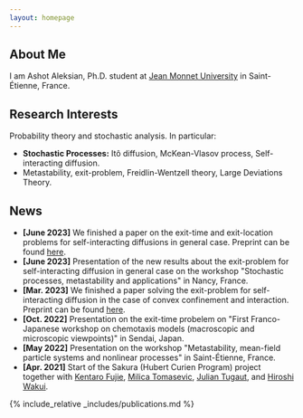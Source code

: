 ```yaml
---
layout: homepage
---
```


## About Me

I am Ashot Aleksian, Ph.D. student at [Jean Monnet University](https://www.univ-st-etienne.fr) in Saint-Étienne, France.

## Research Interests

Probability theory and stochastic analysis. In particular:
* **Stochastic Processes:** Itô diffusion, McKean-Vlasov process, Self-interacting diffusion.
* Metastability, exit-problem, Freidlin-Wentzell theory, Large Deviations Theory.

## News

- **[June 2023]** We finished a paper on the exit-time and exit-location problems for self-interacting diffusions in general case. Preprint can be found [here](https://arxiv.org/pdf/2306.08706.pdf).
- **[June 2023]** Presentation of the new results about the exit-problem for self-interacting diffusion in general case on the workshop "Stochastic processes, metastability and applications" in Nancy, France.
- **[Mar. 2023]** We finished a paper solving the exit-problem for self-interacting diffusion in the case of convex confinement and interaction. Preprint can be found [here](https://arxiv.org/pdf/2303.14997.pdf).
- **[Oct. 2022]** Presentation on the exit-time probelem on "First Franco-Japanese workshop on chemotaxis models (macroscopic and microscopic viewpoints)" in Sendai, Japan.
- **[May 2022]** Presentation on the workshop "Metastability, mean-field particle systems and nonlinear processes" in Saint-Étienne, France.
- **[Apr. 2021]** Start of the Sakura (Hubert Curien Program) project together with [Kentaro Fujie](http://www.math.tohoku.ac.jp/~fujie/main_eng.html), [Milica Tomasevic](http://www.cmapx.polytechnique.fr/~milica.tomasevic/), [Julian Tugaut](https://tugaut.perso.math.cnrs.fr/research_grants.html), and [Hiroshi Wakui](https://www.researchgate.net/profile/Hiroshi-Wakui).

{% include_relative _includes/publications.md %}

<!-- 
{% include_relative _includes/services.md %} 
-->